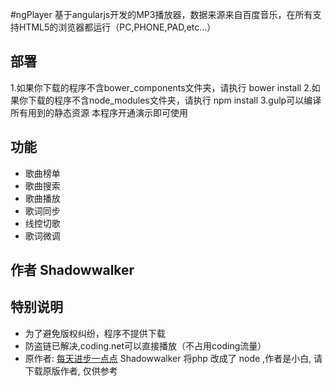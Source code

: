 #ngPlayer
基于angularjs开发的MP3播放器，数据来源来自百度音乐，在所有支持HTML5的浏览器都运行（PC,PHONE,PAD,etc...）
## 部署
1.如果你下载的程序不含bower_components文件夹，请执行 bower install
2.如果你下载的程序不含node_modules文件夹，请执行 npm install
3.gulp可以编译所有用到的静态资源
本程序开通演示即可使用
## 功能
+ 歌曲榜单
+ 歌曲搜索
+ 歌曲播放
+ 歌词同步
+ 线控切歌
+ 歌词微调

## 作者 Shadowwalker             

## 特别说明
+ 为了避免版权纠纷，程序不提供下载
+ 防盗链已解决,coding.net可以直接播放（不占用coding流量）
+ 原作者: [每天进步一点点](http://www.ddhigh.com)  Shadowwalker 将php 改成了 node ,作者是小白, 请下载原版作者, 仅供参考 
